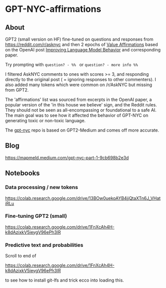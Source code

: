 # GPT-NYC-affirmations

## About

GPT2 (small version on HF) fine-tuned on questions and responses from https://reddit.com/r/asknyc
and then 2 epochs of [Value Affirmations](https://gist.github.com/mapmeld/c16794ecd93c241a4d6a65bda621bb55)
based on the OpenAI post [Improving Language Model Behavior](https://openai.com/blog/improving-language-model-behavior/)
and corresponding paper.

Try prompting with ```question? - %% ``` or  ```question? - more info %%```

I filtered AskNYC comments to ones with scores >= 3, and responding directly
to the original post ( = ignoring responses to other commenters).
I also added many tokens which were common on /r/AskNYC but missing from
GPT2.

The 'affirmations' list was sourced from excerpts in the OpenAI paper, a popular version of
the 'in this house we believe' sign, and the Reddit rules. They should not
be seen as all-encompassing or foundational to a safe AI. The main goal
was to see how it affected the behavior of GPT-NYC on generating toxic
or non-toxic language.

The [gpt-nyc](https://huggingface.co/monsoon-nlp/gpt-nyc) repo is based
on GPT2-Medium and comes off more accurate.


## Blog

https://mapmeld.medium.com/gpt-nyc-part-1-9cb698b2e3d

## Notebooks

### Data processing / new tokens

https://colab.research.google.com/drive/13BOw0uekoAYB4jjQtaXTn6J_VHatiRLu

### Fine-tuning GPT2 (small)

https://colab.research.google.com/drive/1FnXcAh4H-k8dAzixkV5ieygV96ePh3lR

### Predictive text and probabilities

Scroll to end of

https://colab.research.google.com/drive/1FnXcAh4H-k8dAzixkV5ieygV96ePh3lR

to see how to install git-lfs and trick ecco into loading this.
